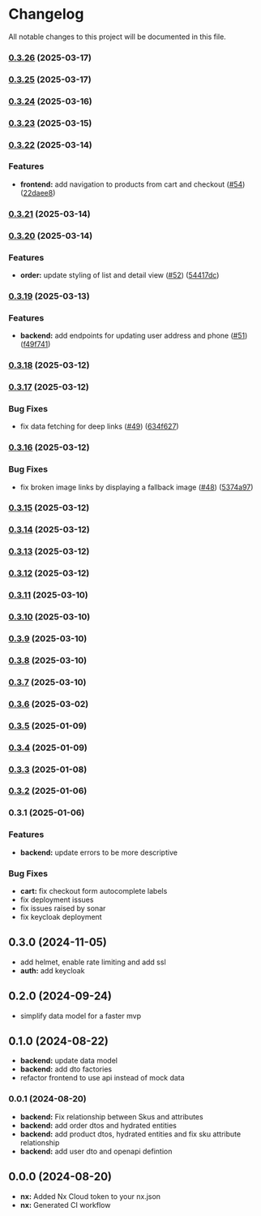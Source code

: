 # Changelog

All notable changes to this project will be documented in this file.

### [0.3.26](https://github.com/christian-wandling/demo-shop-public/compare/v0.3.25...v0.3.26) (2025-03-17)

### [0.3.25](https://github.com/christian-wandling/demo-shop-public/compare/v0.3.24...v0.3.25) (2025-03-17)

### [0.3.24](https://github.com/christian-wandling/demo-shop-public/compare/v0.3.23...v0.3.24) (2025-03-16)

### [0.3.23](https://github.com/christian-wandling/demo-shop-public/compare/v0.3.22...v0.3.23) (2025-03-15)

### [0.3.22](https://github.com/christian-wandling/demo-shop-public/compare/v0.3.21...v0.3.22) (2025-03-14)


### Features

* **frontend:** add navigation to products from cart and checkout ([#54](https://github.com/christian-wandling/demo-shop-public/issues/54)) ([22daee8](https://github.com/christian-wandling/demo-shop-public/commit/22daee84d4e663b72cb357f68b66bd5e0ca3dde6))

### [0.3.21](https://github.com/christian-wandling/demo-shop-public/compare/v0.3.20...v0.3.21) (2025-03-14)

### [0.3.20](https://github.com/christian-wandling/demo-shop-public/compare/v0.3.19...v0.3.20) (2025-03-14)


### Features

* **order:** update styling of list and detail view ([#52](https://github.com/christian-wandling/demo-shop-public/issues/52)) ([54417dc](https://github.com/christian-wandling/demo-shop-public/commit/54417dc5fb4716daa25c31e6f7844705814e46d4))

### [0.3.19](https://github.com/christian-wandling/demo-shop-public/compare/v0.3.18...v0.3.19) (2025-03-13)


### Features

* **backend:** add endpoints for updating user address and phone ([#51](https://github.com/christian-wandling/demo-shop-public/issues/51)) ([f49f741](https://github.com/christian-wandling/demo-shop-public/commit/f49f741b9d69994c2a31f9a32e0fb2b72a5d96fd))

### [0.3.18](https://github.com/christian-wandling/demo-shop-public/compare/v0.3.17...v0.3.18) (2025-03-12)

### [0.3.17](https://github.com/christian-wandling/demo-shop-public/compare/v0.3.16...v0.3.17) (2025-03-12)


### Bug Fixes

* fix data fetching for deep links ([#49](https://github.com/christian-wandling/demo-shop-public/issues/49)) ([634f627](https://github.com/christian-wandling/demo-shop-public/commit/634f627e38c4a5c34908f469bcf1d8dd54f6e541))

### [0.3.16](https://github.com/christian-wandling/demo-shop-public/compare/v0.3.15...v0.3.16) (2025-03-12)


### Bug Fixes

* fix broken image links by displaying a fallback image ([#48](https://github.com/christian-wandling/demo-shop-public/issues/48)) ([5374a97](https://github.com/christian-wandling/demo-shop-public/commit/5374a97869b50acdfd28d70f405578b9b34a7c70))

### [0.3.15](https://github.com/christian-wandling/demo-shop-public/compare/v0.3.13...v0.3.15) (2025-03-12)

### [0.3.14](https://github.com/christian-wandling/demo-shop-public/compare/v0.3.13...v0.3.14) (2025-03-12)

### [0.3.13](https://github.com/christian-wandling/demo-shop-public/compare/v0.3.12...v0.3.13) (2025-03-12)

### [0.3.12](https://github.com/christian-wandling/demo-shop-public/compare/v0.3.11...v0.3.12) (2025-03-12)

### [0.3.11](https://github.com/christian-wandling/demo-shop-public/compare/v0.3.10...v0.3.11) (2025-03-10)

### [0.3.10](https://github.com/christian-wandling/demo-shop-public/compare/v0.3.9...v0.3.10) (2025-03-10)

### [0.3.9](https://github.com/christian-wandling/demo-shop-public/compare/v0.3.8...v0.3.9) (2025-03-10)

### [0.3.8](https://github.com/christian-wandling/demo-shop-public/compare/v0.3.7...v0.3.8) (2025-03-10)

### [0.3.7](https://github.com/christian-wandling/demo-shop-public/compare/v0.3.6...v0.3.7) (2025-03-10)

### [0.3.6](https://github.com/christian-wandling/demo-shop-public/compare/v0.3.5...v0.3.6) (2025-03-02)

### [0.3.5](https://github.com/christian-wandling/demo-shop-public/compare/v0.3.4...v0.3.5) (2025-01-09)

### [0.3.4](https://github.com/christian-wandling/demo-shop-public/compare/v0.3.3...v0.3.4) (2025-01-09)

### [0.3.3](https://github.com/christian-wandling/demo-shop-public/compare/v0.3.2...v0.3.3) (2025-01-08)

### [0.3.2](https://github.com/christian-wandling/demo-shop-public/compare/v0.3.1...v0.3.2) (2025-01-06)

### 0.3.1 (2025-01-06)

### Features

- **backend:** update errors to be more descriptive

### Bug Fixes

- **cart:** fix checkout form autocomplete labels
- fix deployment issues
- fix issues raised by sonar
- fix keycloak deployment

## 0.3.0 (2024-11-05)

- add helmet, enable rate limiting and add ssl
- **auth:** add keycloak

## 0.2.0 (2024-09-24)

- simplify data model for a faster mvp

## 0.1.0 (2024-08-22)

- **backend:** update data model
- **backend:** add dto factories
- refactor frontend to use api instead of mock data

### 0.0.1 (2024-08-20)

- **backend:** Fix relationship between Skus and attributes
- **backend:** add order dtos and hydrated entities
- **backend:** add product dtos, hydrated entities and fix sku attribute relationship
- **backend:** add user dto and openapi defintion

## 0.0.0 (2024-08-20)

- **nx:** Added Nx Cloud token to your nx.json
- **nx:** Generated CI workflow
